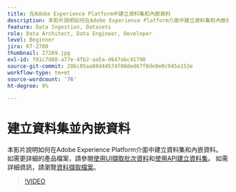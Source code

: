 ```yaml
---
title: 在Adobe Experience Platform中建立資料集和內嵌資料
description: 本影片說明如何在Adobe Experience Platform介面中建立資料集和內嵌資料。
feature: Data Ingestion, Datasets
role: Data Architect, Data Engineer, Developer
level: Beginner
jira: KT-2700
thumbnail: 27269.jpg
exl-id: f01c7d88-a77e-4fb2-aa5a-d647abc41790
source-git-commit: 286c85aa88d44574f00ded67f0de8e0c945a153e
workflow-type: tm+mt
source-wordcount: '76'
ht-degree: 9%

---
```


# 建立資料集並內嵌資料

本影片說明如何在Adobe Experience Platform介面中建立資料集和內嵌資料。 如需更詳細的產品檔案，請參閱[使用UI擷取批次資料](https://experienceleague.adobe.com/docs/experience-platform/ingestion/tutorials/ingest-batch-data.html?lang=zh-Hant)和[使用API建立資料集](https://experienceleague.adobe.com/docs/experience-platform/catalog/datasets/create.html?lang=zh-Hant)。 如需詳細資訊，請瀏覽[資料擷取檔案](https://experienceleague.adobe.com/docs/experience-platform/ingestion/home.html?lang=zh-Hant)。

>[!VIDEO](https://video.tv.adobe.com/v/27269?learn=on&enablevpops)

